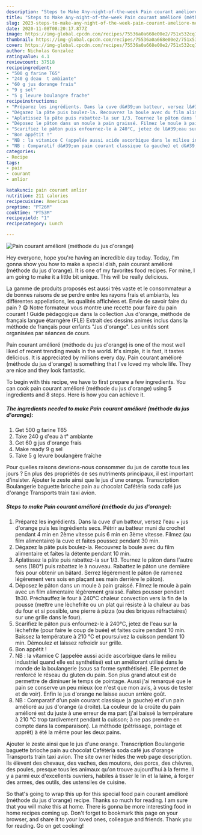 ```yaml
---
description: "Steps to Make Any-night-of-the-week Pain courant amélioré (méthode du jus d&amp;#39;orange)"
title: "Steps to Make Any-night-of-the-week Pain courant amélioré (méthode du jus d&amp;#39;orange)"
slug: 2023-steps-to-make-any-night-of-the-week-pain-courant-ameliore-methode-du-jus-d-and-39-orange
date: 2020-11-08T08:20:17.877Z
image: https://img-global.cpcdn.com/recipes/75536a0a668e00e2/751x532cq70/pain-courant-ameliore-methode-du-jus-dorange-photo-principale-de-la-recette.jpg
thumbnail: https://img-global.cpcdn.com/recipes/75536a0a668e00e2/751x532cq70/pain-courant-ameliore-methode-du-jus-dorange-photo-principale-de-la-recette.jpg
cover: https://img-global.cpcdn.com/recipes/75536a0a668e00e2/751x532cq70/pain-courant-ameliore-methode-du-jus-dorange-photo-principale-de-la-recette.jpg
author: Nicholas Gonzalez
ratingvalue: 4.1
reviewcount: 37518
recipeingredient:
- "500 g farine T65"
- "240 g deau  t ambiante"
- "60 g jus dorange frais"
- "9 g sel"
- "5 g levure boulangre frache"
recipeinstructions:
- "Préparez les ingrédients. Dans la cuve d&#39;un batteur, versez l&#39;eau + jus d&#39;orange puis les ingrédients secs. Pétrir au batteur muni du crochet pendant 4 min en 2ème vitesse puis 6 min en 3ème vitesse. Filmez (au film alimentaire) la cuve et faites poussez pendant 30 min."
- "Dégazez la pâte puis boulez-la. Recouvrez la boule avec du film alimentaire et faites la détente pendant 10 min."
- "Aplatissez la pâte puis rabattez-la sur 1/3. Tournez le pâton dans l&#39;autre sens (180°) puis rabattez le à nouveau. Rabattez le pâton une dernière fois pour obtenir un bâtard. Serrez légèrement le pâton (le ramenez légèrement vers sois en plaçant ses main derrière le pâton)."
- "Déposez le pâton dans un moule à pain graissé. Filmez le moule à pain avec un film alimentaire légèrement graissé. Faites pousser pendant 1h30. Préchauffez le four à 240°C chaleur convection vers la fin de la pousse (mettre une lèchefrite ou un plat qui résiste à la chaleur au bas du four et si possible, une pierre à pizza (ou des briques réfractaires) sur une grille dans le four)."
- "Scarifiez le pâton puis enfournez-le à 240°C, jetez de l&#39;eau sur la lèchefrite (pour faire le coup de buée) et faites cuire pendant 10 min. Baissez la température à 210 °C et poursuivez la cuisson pendant 10 min. Démoulez et laissez refroidir sur grille."
- "Bon appétit !"
- "NB : la vitamice C (appelée aussi acide ascorbique dans le milieu industriel quand elle est synthétisé) est un améliorant utilisé dans le monde de la boulangerie (sous sa forme synthétisée). Elle permet de renforcé le réseau du gluten du pain. Son plus grand atout est de permettre de diminuer le temps de pointage. Aussi j&#39;ai remarqué que le pain se conserve un peu mieux (ce n&#39;est que mon avis, à vous de tester et de voir). Enfin le jus d&#39;orange ne laisse aucun arrière goût."
- "NB : Comparatif d&#39;un pain courant classique (a gauche) et d&#39;un pain amélioré au jus d&#39;orange (a droite). La couleur de la croûte du pain amélioré est du juste à une erreur de ma part (j&#39;ai baissé la température à 210 °C trop tardivement pendant la cuisson; à ne pas prendre en compte dans la comparaison). La méthode (pétrissage, pointage et apprêt) à été la même pour les deux pains."
categories:
- Recipe
tags:
- pain
- courant
- amlior

katakunci: pain courant amlior 
nutrition: 211 calories
recipecuisine: American
preptime: "PT26M"
cooktime: "PT53M"
recipeyield: "1"
recipecategory: Lunch

---
```



![Pain courant amélioré (méthode du jus d&#39;orange)](https://img-global.cpcdn.com/recipes/75536a0a668e00e2/751x532cq70/pain-courant-ameliore-methode-du-jus-dorange-photo-principale-de-la-recette.jpg)

Hey everyone, hope you're having an incredible day today. Today, I'm gonna show you how to make a special dish, pain courant amélioré (méthode du jus d&#39;orange). It is one of my favorites food recipes. For mine, I am going to make it a little bit unique. This will be really delicious.

La gamme de produits proposés est aussi très vaste et le consommateur a de bonnes raisons de se perdre entre les rayons frais et ambiants, les différentes appellations, les qualités affichées et. Envie de savoir faire du pain ? 😋 Notre formateur vous montre une recette pour faire du pain courant ! Guide pédagogique dans la collection Jus d&#39;orange, méthode de français langue étarngère (FLE) Extrait des dessins animés inclus dans la méthode de français pour enfants &#34;Jus d&#39;orange&#34;. Les unités sont organisées par séances de cours.

Pain courant amélioré (méthode du jus d&#39;orange) is one of the most well liked of recent trending meals in the world. It's simple, it is fast, it tastes delicious. It is appreciated by millions every day. Pain courant amélioré (méthode du jus d&#39;orange) is something that I've loved my whole life. They are nice and they look fantastic.


To begin with this recipe, we have to first prepare a few ingredients. You can cook pain courant amélioré (méthode du jus d&#39;orange) using 5 ingredients and 8 steps. Here is how you can achieve it.

<!--inarticleads1-->

##### The ingredients needed to make Pain courant amélioré (méthode du jus d&#39;orange):

1. Get 500 g farine T65
1. Take 240 g d&#39;eau à t° ambiante
1. Get 60 g jus d&#39;orange frais
1. Make ready 9 g sel
1. Take 5 g levure boulangère fraîche


Pour quelles raisons devrions-nous consommer du jus de carotte tous les jours ? En plus des propriétés de ses nutriments principaux, il est important d&#39;insister. Ajouter le zeste ainsi que le jus d&#39;une orange. Transcription Boulangerie baguette brioche pain au chocolat Cafétéria soda café jus d&#39;orange Transports train taxi avion. 

<!--inarticleads2-->

##### Steps to make Pain courant amélioré (méthode du jus d&#39;orange):

1. Préparez les ingrédients. Dans la cuve d&#39;un batteur, versez l&#39;eau + jus d&#39;orange puis les ingrédients secs. Pétrir au batteur muni du crochet pendant 4 min en 2ème vitesse puis 6 min en 3ème vitesse. Filmez (au film alimentaire) la cuve et faites poussez pendant 30 min.
1. Dégazez la pâte puis boulez-la. Recouvrez la boule avec du film alimentaire et faites la détente pendant 10 min.
1. Aplatissez la pâte puis rabattez-la sur 1/3. Tournez le pâton dans l&#39;autre sens (180°) puis rabattez le à nouveau. Rabattez le pâton une dernière fois pour obtenir un bâtard. Serrez légèrement le pâton (le ramenez légèrement vers sois en plaçant ses main derrière le pâton).
1. Déposez le pâton dans un moule à pain graissé. Filmez le moule à pain avec un film alimentaire légèrement graissé. Faites pousser pendant 1h30. Préchauffez le four à 240°C chaleur convection vers la fin de la pousse (mettre une lèchefrite ou un plat qui résiste à la chaleur au bas du four et si possible, une pierre à pizza (ou des briques réfractaires) sur une grille dans le four).
1. Scarifiez le pâton puis enfournez-le à 240°C, jetez de l&#39;eau sur la lèchefrite (pour faire le coup de buée) et faites cuire pendant 10 min. Baissez la température à 210 °C et poursuivez la cuisson pendant 10 min. Démoulez et laissez refroidir sur grille.
1. Bon appétit !
1. NB : la vitamice C (appelée aussi acide ascorbique dans le milieu industriel quand elle est synthétisé) est un améliorant utilisé dans le monde de la boulangerie (sous sa forme synthétisée). Elle permet de renforcé le réseau du gluten du pain. Son plus grand atout est de permettre de diminuer le temps de pointage. Aussi j&#39;ai remarqué que le pain se conserve un peu mieux (ce n&#39;est que mon avis, à vous de tester et de voir). Enfin le jus d&#39;orange ne laisse aucun arrière goût.
1. NB : Comparatif d&#39;un pain courant classique (a gauche) et d&#39;un pain amélioré au jus d&#39;orange (a droite). La couleur de la croûte du pain amélioré est du juste à une erreur de ma part (j&#39;ai baissé la température à 210 °C trop tardivement pendant la cuisson; à ne pas prendre en compte dans la comparaison). La méthode (pétrissage, pointage et apprêt) à été la même pour les deux pains.


Ajouter le zeste ainsi que le jus d&#39;une orange. Transcription Boulangerie baguette brioche pain au chocolat Cafétéria soda café jus d&#39;orange Transports train taxi avion. The site owner hides the web page description. Ils élèvent des chevaux, des vaches, des moutons, des porcs, des chèvres, des poules, presque tous les animaux qu&#39;on trouve aujourd&#39;hui à la ferme. Il y a parmi eux d&#39;excellents ouvriers, habiles à tisser le lin et la laine, à forger des armes, des outils, des ustensiles de cuisine. 

So that's going to wrap this up for this special food pain courant amélioré (méthode du jus d&#39;orange) recipe. Thanks so much for reading. I am sure that you will make this at home. There is gonna be more interesting food in home recipes coming up. Don't forget to bookmark this page on your browser, and share it to your loved ones, colleague and friends. Thank you for reading. Go on get cooking!
